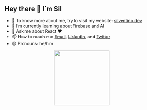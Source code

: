 ## Hey there 👋 I`m Sil

<!--
**Silventino/silventino** is a ✨ _special_ ✨ repository because its `README.md` (this file) appears on your GitHub profile.

Here are some ideas to get you started:

-->

- 🔭 To know more about me, try to visit my website: [silventino.dev](https://silventino.dev/)
- 🌱 I’m currently learning about Firebase and AI
- 💬 Ask me about React ❤️
- 📫 How to reach me: [Email](mailto:silventino.dev@gmail.com), [LinkedIn](https://linkedin.com/in/silventino/), and [Twitter](https://twitter.com/Silventino)
- 😄 Pronouns: he/him


<div align="center">
  <a href="https://github.com/silventino">
  <img height="180em" src="https://github-readme-stats.vercel.app/api/top-langs/?username=silventino&layout=compact&langs_count=7&theme=dracula"/>
  </a>
</div>
